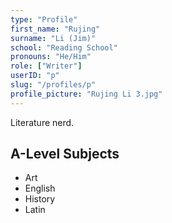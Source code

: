 ```yaml
---
type: "Profile"
first_name: "Rujing"
surname: "Li (Jim)"
school: "Reading School"
pronouns: "He/Him"
role: ["Writer"]
userID: "p"
slug: "/profiles/p"
profile_picture: "Rujing Li 3.jpg"
---
```


Literature nerd.

## A-Level Subjects

- Art
- English
- History
- Latin
